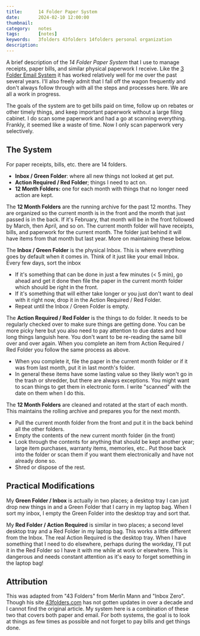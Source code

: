 ```yaml
---
title: 		14 Folder Paper System
date: 		2024-02-10 12:00:00
thumbnail:
category:   notes
tags: 		[notes]
keywords:	3folders 43folders 14folders personal organization
description:
---
```

A brief description of the *14 Folder Paper System* that I use to manage receipts, paper bills, and similar physical paperwork I receive. Like the [3 Folder Email System](02-18-3-folder-paper.html) it has worked relatively well for me over the past several years. I'll also freely admit that I fall off the wagon frequently and don't always follow through with all the steps and processes here. We are all a work in progress.

The goals of the system are to get bills paid on time, follow up on rebates or other timely things, and keep important paperwork without a large filing cabinet. I do scan some paperwork and had a go at scanning everything. Frankly, it seemed like a waste of time. Now I only scan paperwork very selectively.

## The System

For paper receipts, bills, etc. there are 14 folders.

- **Inbox / Green Folder**: where all new things not looked at get put.
- **Action Required / Red Folder**; things I need to act on.
- **12 Month Folders:** one for each month with things that no longer need action are kept.

The **12 Month Folders** are the running archive for the past 12 months. They are organized so the current month is in the front and the month that just passed is in the back. If it's February, that month will be in the front followed by March, then April, and so on. The current month folder will have receipts, bills, and paperwork for the current month. The folder just behind it will have items from that month but last year. More on maintaining these below.

The **Inbox / Green Folder** is the physical Inbox. This is where everything goes by default when it comes in. Think of it just like your email Inbox. Every few days, sort the inbox

- If it's something that can be done in just a few minutes (< 5 min), go ahead and get it done then file the paper in the current month folder which should be right in the front.
- If it's something that will either take longer or you just don't want to deal with it right now, drop it in the Action Required / Red Folder.
- Repeat until the Inbox / Green Folder is empty.

The **Action Required / Red Folder** is the things to do folder. It needs to be regularly checked over to make sure things are getting done. You can be more picky here but you also need to pay attention to due dates and how long things languish here. You don't want to be re-reading the same bill over and over again. When you complete an item from Action Required / Red Folder you follow the same process as above.

- When you complete it, file the paper in the current month folder or if it was from last month, put it in last month's folder.
- In general these items have some lasting value so they likely won't go in the trash or shredder, but there are always exceptions. You might want to scan things to get them in electronic form. I write "scanned" with the date on them when I do this.

The **12 Month Folders** are cleaned and rotated at the start of each month. This maintains the rolling archive and prepares you for the next month.

- Pull the current month folder from the front and put it in the back behind all the other folders.
- Empty the contents of the new current month folder (in the front)
- Look through the contents for anything that should be kept another year; large item purchases, warranty items, memories, etc.. Put those back into the folder or scan them if you want them electronically and have not already done so.
- Shred or dispose of the rest.

## Practical Modifications

My **Green Folder / Inbox** is actually in two places; a desktop tray I can just drop new things in and a Green Folder that I carry in my laptop bag. When I sort my inbox, I empty the Green Folder into the desktop tray and sort that.

My **Red Folder / Action Required** is similar in two places; a second level desktop tray and a Red Folder in my laptop bag. This works a little different from the Inbox. The real Action Required is the desktop tray. When I have something that I need to do elsewhere, perhaps during the workday, I'll put it in the Red Folder so I have it with me while at work or elsewhere. This is dangerous and needs constant attention as it's easy to forget something in the laptop bag!

## Attribution

This was adapted from "43 Folders" from Merlin Mann and "Inbox Zero". Though his site [43folders.com](https://www.43folders.com) has not gotten updates in over a decade and I cannot find the original article. My system here is a combination of these two that covers both paper and email. For both systems, the goal is to look at things as few times as possible and not forget to pay bills and get things done.
